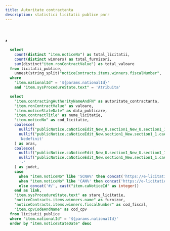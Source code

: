 ```yaml
---
title: Autoritate contractanta
description: statistici licitatii publice pnrr
---
```


# <Value data={licitatii_publice_autoritate} row=0 column=autoritate_contractanta />
## <Value data={licitatii_publice_autoritate} row=0 column=oras />, <Value data={licitatii_publice_autoritate} row=0 column=judet />

<BigValue
  data={licitatii_publice_autoritate_stats}
  value=total_licitatii
  title="Licitatii"
/>

<BigValue
  data={licitatii_publice_autoritate_stats}
  value=total_furnizori
  title="Furnizori"
/>

<BigValue
  data={licitatii_publice_autoritate_stats}
  value=total_valoare
  title="Valoare"
  fmt="num2m"
  color=green
/>

```sql licitatii_publice_autoritate_stats
  select 
    count(distinct "item.noticeNo") as total_licitatii,
    count(distinct winners) as total_furnizori,
    sum(distinct"item.ronContractValue") as total_valoare
  from licitatii_publice,
    unnest(string_split("noticeContracts.items.winners.fiscalNumber", ',')) as t(winners)
  where 
    "item.nationalId" = '${params.nationalId}'
    and "item.sysProcedureState.text" = 'Atribuita'
```

```sql licitatii_publice_autoritate
  select
    "item.contractingAuthorityNameAndFN" as autoritate_contractanta,
    "item.ronContractValue" as valoare,
    "item.noticeStateDate" as data_publicare,
    "item.contractTitle" as nume_licitatie,
    "item.noticeNo" as cod_licitatie,
    coalesce(
      nullif("publicNotice.caNoticeEdit_New_U.section1_New_U.section1_1.caAddress.city", '-'),
      nullif("publicNotice.caNoticeEdit_New.section1_New.section1_1.caAddress.city", '-'),
      'Nedefinit'
    ) as oras,
    coalesce(
      nullif("publicNotice.caNoticeEdit_New_U.section1_New_U.section1_1.caAddress.county.text", '-'),
      nullif("publicNotice.caNoticeEdit_New.section1_New.section1_1.caAddress.nutsCodeItem.text", '-'),
      '-'
    ) as judet,
    case 
      when "item.noticeNo" like 'SCNA%' then concat('https://e-licitatie.ro/pub/notices/ca-notices/view-rfq/', cast("item.caNoticeId" as integer))
      when "item.noticeNo" like 'CAN%' then concat('https://e-licitatie.ro/pub/notices/ca-notices/view-c/', cast("item.caNoticeId" as integer))
      else concat('#/', cast("item.caNoticeId" as integer))
    end as link,
    "item.sysProcedureState.text" as stare_licitatie,
    "noticeContracts.items.winners.name" as furnizor,
    "noticeContracts.items.winners.fiscalNumber" as cod_fiscal,
    "item.cpvCodeAndName" as cod_cpv
  from licitatii_publice
  where "item.nationalId" = '${params.nationalId}'
  order by "item.noticeStateDate" desc
```

<DataTable data={licitatii_publice_autoritate} rowShading=true search=true rows=50 wrapTitles=true>
  <Column id="link" openInNewTab=true title="Cod licitatie" contentType=link linkLabel="cod_licitatie" />
  <Column id="valoare" title="Valoare" fmt="num2m" contentType=colorscale />
  <Column id="stare_licitatie" title="Stare licitatie" />
  <Column id="data_publicare" title="Data publicare" fmt="dd-mm-yyyy" />
  <Column id="nume_licitatie" title="Nume licitatie" />
  <Column id="cod_fiscal" title="Cod fiscal" />
  <Column id="furnizor" title="Furnizor" />
  <Column id="cod_cpv" title="Cod CPV" />
</DataTable>
